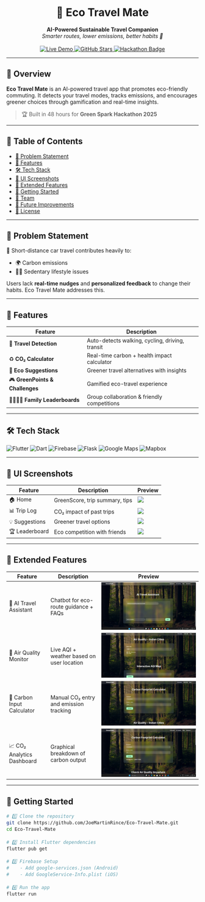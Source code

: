 <h1 align="center">🌿 Eco Travel Mate</h1>
<p align="center">
  <b>AI-Powered Sustainable Travel Companion</b><br/>
  <em>Smarter routes, lower emissions, better habits 💚</em><br/><br/>
  
  <a href="https://alwinjosegeorge.github.io/Eco-Travel-Mate/">
    <img src="https://img.shields.io/badge/🚀 Live Demo-green?style=for-the-badge&logo=google-chrome" alt="Live Demo"/>
  </a>
  <a href="https://github.com/alwinjosegeorge/Eco-Travel-Mate">
    <img src="https://img.shields.io/github/stars/alwinjosegeorge/Eco-Travel-Mate?style=for-the-badge&logo=github" alt="GitHub Stars"/>
  </a>
  <a href="#">
    <img src="https://img.shields.io/badge/🏁 Hackathon-Green%20Spark%202025-orange?style=for-the-badge" alt="Hackathon Badge"/>
  </a>
</p>

---


## 🚀 Overview

**Eco Travel Mate** is an AI-powered travel app that promotes eco-friendly commuting. It detects your travel modes, tracks emissions, and encourages greener choices through gamification and real-time insights.

> 🏆 Built in 48 hours for **Green Spark Hackathon 2025**

---

## 🧭 Table of Contents

- [🎯 Problem Statement](#-problem-statement)
- [🌱 Features](#-features)
- [🛠️ Tech Stack](#️-tech-stack)
- [📱 UI Screenshots](#-ui-screenshots)
- [📸 Extended Features](#-extended-features)
- [🧪 Getting Started](#-getting-started)
- [👥 Team](#-team)
- [🚧 Future Improvements](#-future-improvements)
- [📘 License](#-license)

---

## 🎯 Problem Statement

🚗 Short-distance car travel contributes heavily to:
- 🌍 Carbon emissions  
- 🧍‍♂️ Sedentary lifestyle issues

Users lack **real-time nudges** and **personalized feedback** to change their habits. Eco Travel Mate addresses this.

---

## 🌱 Features

| Feature                         | Description                                                                 |
|----------------------------------|-----------------------------------------------------------------------------|
| 🚶 **Travel Detection**          | Auto-detects walking, cycling, driving, transit                             |
| ♻️ **CO₂ Calculator**           | Real-time carbon + health impact calculator                                 |
| 🌿 **Eco Suggestions**          | Greener travel alternatives with insights                                   |
| 🎮 **GreenPoints & Challenges** | Gamified eco-travel experience                                              |
| 👨‍👩‍👧‍👦 **Family Leaderboards** | Group collaboration & friendly competitions                                 |

---

## 🛠️ Tech Stack

![Flutter](https://img.shields.io/badge/Flutter-02569B?style=flat-square&logo=flutter&logoColor=white)
![Dart](https://img.shields.io/badge/Dart-0175C2?style=flat-square&logo=dart&logoColor=white)
![Firebase](https://img.shields.io/badge/Firebase-ffca28?style=flat-square&logo=firebase&logoColor=black)
![Flask](https://img.shields.io/badge/Flask-000?style=flat-square&logo=flask)
![Google Maps](https://img.shields.io/badge/Google%20Maps-4285F4?style=flat-square&logo=googlemaps&logoColor=white)
![Mapbox](https://img.shields.io/badge/Mapbox-000000?style=flat-square&logo=mapbox)

---

## 📱 UI Screenshots

| Feature        | Description                        | Preview                                 |
|----------------|------------------------------------|------------------------------------------|
| 🏠 Home         | GreenScore, trip summary, tips     | ![](Photos/home_screen.png)              |
| 📊 Trip Log     | CO₂ impact of past trips           | ![](Photos/trip_log.png)                 |
| 💡 Suggestions  | Greener travel options             | ![](Photos/suggestion.png)               |
| 🏆 Leaderboard  | Eco competition with friends       | ![](Photos/leaderboard.png)              |

---

## 📸 Extended Features

| Feature                    | Description                                     | Preview                                 |
|----------------------------|-------------------------------------------------|------------------------------------------|
| 🤖 AI Travel Assistant      | Chatbot for eco-route guidance + FAQs          | ![](Photos/ai_assistant.jpeg)            |
| 💨 Air Quality Monitor      | Live AQI + weather based on user location       | ![](Photos/air_quality.jpeg)             |
| 🧮 Carbon Input Calculator  | Manual CO₂ entry and emission tracking         | ![](Photos/carbon_input.jpeg)            |
| 📈 CO₂ Analytics Dashboard  | Graphical breakdown of carbon output           | ![](Photos/carbon_result.jpeg)           |

---

## 🧪 Getting Started

```bash
# 1️⃣ Clone the repository
git clone https://github.com/JoeMartinRince/Eco-Travel-Mate.git
cd Eco-Travel-Mate

# 2️⃣ Install Flutter dependencies
flutter pub get

# 3️⃣ Firebase Setup
#    - Add google-services.json (Android)
#    - Add GoogleService-Info.plist (iOS)

# 4️⃣ Run the app
flutter run
